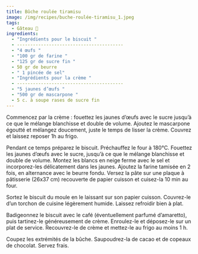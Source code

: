 ```yaml
---
title: Bûche roulée tiramisu
image: /img/recipes/buche-roulée-tiramisu_1.jpeg
tags:
  - Gâteau 🍰
ingredients:
  - "Ingrédients pour le biscuit "
  - ----------------------------------------
  - "4 œufs "
  - "100 gr de farine "
  - "125 gr de sucre fin "
  - 50 gr de beurre
  - " 1 pincée de sel"
  - "Ingrédients pour la crème "
  - ----------------------------------------
  - "5 jaunes d’œufs "
  - "500 gr de mascarpone "
  - 5 c. à soupe rases de sucre fin
---
```

Commencez par la crème : fouettez les jaunes d’œufs avec le sucre jusqu’à ce que le mélange blanchisse et double de volume. Ajoutez le mascarpone égoutté et mélangez doucement, juste le temps de lisser la crème. Couvrez et laissez reposer 1h au frigo.

Pendant ce temps préparez le biscuit. Préchauffez le four à 180°C. Fouettez les jaunes d’œufs avec le sucre, jusqu’à ce que le mélange blanchisse et double de volume. Montez les blancs en neige ferme avec le sel et incorporez-les délicatement dans les jaunes. Ajoutez la farine tamisée en 2 fois, en alternance avec le beurre fondu. Versez la pâte sur une plaque à pâtisserie (26x37 cm) recouverte de papier cuisson et cuisez-la 10 min au four.

Sortez le biscuit du moule en le laissant sur son papier cuisson. Couvrez-le d’un torchon de cuisine légèrement humide. Laissez refroidir bien à plat.

Badigeonnez le biscuit avec le café (éventuellement parfumé d’amaretto), puis tartinez-le généreusement de crème. Enroulez-le et déposez-le sur un plat de service. Recouvrez-le de crème et mettez-le au frigo au moins 1 h.

Coupez les extrémités de la bûche. Saupoudrez-la de cacao et de copeaux de chocolat. Servez frais.